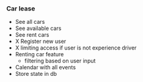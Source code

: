 ### Car lease
- See all cars
- See available cars
- See rent cars
- X Register new user
- X limiting access if user is not experience driver
- Renting car feature
  - filtering based on user input
- Calendar with all events
- Store state in db

